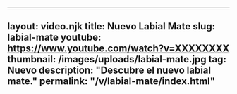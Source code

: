 
---
layout: video.njk
title: Nuevo Labial Mate
slug: labial-mate
youtube: https://www.youtube.com/watch?v=XXXXXXXX
thumbnail: /images/uploads/labial-mate.jpg
tag: Nuevo
description: "Descubre el nuevo labial mate."
permalink: "/v/labial-mate/index.html"
---
